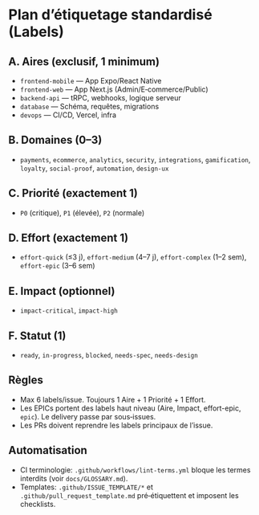 # Plan d’étiquetage standardisé (Labels)

## A. Aires (exclusif, 1 minimum)
- `frontend-mobile` — App Expo/React Native
- `frontend-web` — App Next.js (Admin/E‑commerce/Public)
- `backend-api` — tRPC, webhooks, logique serveur
- `database` — Schéma, requêtes, migrations
- `devops` — CI/CD, Vercel, infra

## B. Domaines (0–3)
- `payments`, `ecommerce`, `analytics`, `security`, `integrations`, `gamification`, `loyalty`, `social-proof`, `automation`, `design-ux`

## C. Priorité (exactement 1)
- `P0` (critique), `P1` (élevée), `P2` (normale)

## D. Effort (exactement 1)
- `effort-quick` (≤3 j), `effort-medium` (4–7 j), `effort-complex` (1–2 sem), `effort-epic` (3–6 sem)

## E. Impact (optionnel)
- `impact-critical`, `impact-high`

## F. Statut (1)
- `ready`, `in-progress`, `blocked`, `needs-spec`, `needs-design`

## Règles
- Max 6 labels/issue. Toujours 1 Aire + 1 Priorité + 1 Effort.
- Les EPICs portent des labels haut niveau (Aire, Impact, effort-epic, `epic`). Le delivery passe par sous‑issues.
- Les PRs doivent reprendre les labels principaux de l’issue.

## Automatisation
- CI terminologie: `.github/workflows/lint-terms.yml` bloque les termes interdits (voir `docs/GLOSSARY.md`).
- Templates: `.github/ISSUE_TEMPLATE/*` et `.github/pull_request_template.md` pré‑étiquettent et imposent les checklists.

